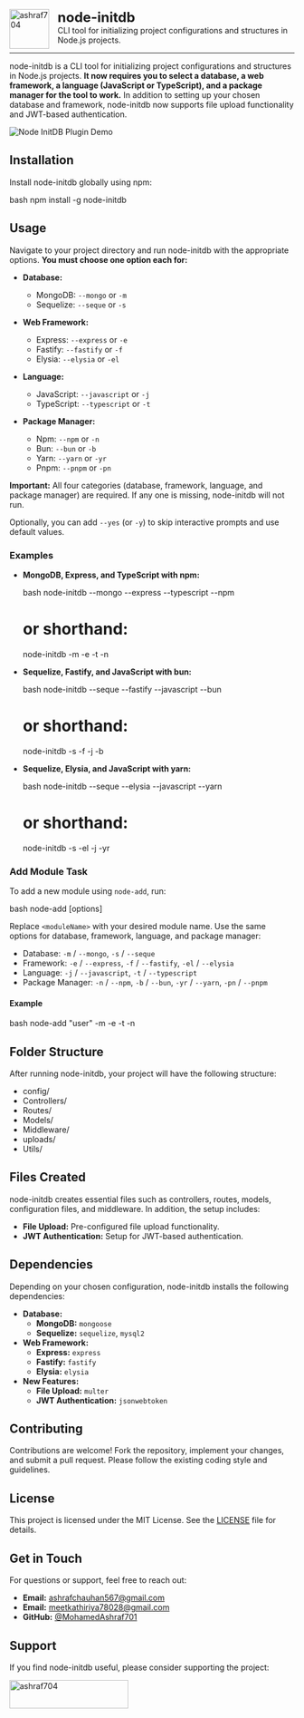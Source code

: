 <p>
  <a href="https://github.com/MohamedAshraf701/node-cli/blob/main">
    <img src="https://github.com/user-attachments/assets/fb911b79-9749-4edb-8aea-594262ef4365" height="70" width="70" alt="ashraf704" style="float:left; margin-right: 15px;" />
  </a>
  <strong style="font-size: 24px;">node-initdb</strong><br />
  <span>CLI tool for initializing project configurations and structures in Node.js projects.</span>
</p>

---

node-initdb is a CLI tool for initializing project configurations and structures in Node.js projects. **It now requires you to select a database, a web framework, a language (JavaScript or TypeScript), and a package manager for the tool to work.** In addition to setting up your chosen database and framework, node-initdb now supports file upload functionality and JWT-based authentication.

![Node InitDB Plugin Demo](https://github.com/user-attachments/assets/997d5cfc-5187-49e9-8c5b-713d5ea9d9cb)

## Installation

Install node-initdb globally using npm:

bash
npm install -g node-initdb


## Usage

Navigate to your project directory and run node-initdb with the appropriate options. **You must choose one option each for:**

- **Database:**
  - MongoDB: `--mongo` or `-m`
  - Sequelize: `--seque` or `-s`

- **Web Framework:**
  - Express: `--express` or `-e`
  - Fastify: `--fastify` or `-f`
  - Elysia: `--elysia` or `-el`

- **Language:**
  - JavaScript: `--javascript` or `-j`
  - TypeScript: `--typescript` or `-t`

- **Package Manager:**
  - Npm: `--npm` or `-n`
  - Bun: `--bun` or `-b`
  - Yarn: `--yarn` or `-yr`
  - Pnpm: `--pnpm` or `-pn`

**Important:** All four categories (database, framework, language, and package manager) are required. If any one is missing, node-initdb will not run.

Optionally, you can add `--yes` (or `-y`) to skip interactive prompts and use default values.

### Examples

- **MongoDB, Express, and TypeScript with npm:**

  bash
  node-initdb --mongo --express --typescript --npm
  # or shorthand:
  node-initdb -m -e -t -n
  

- **Sequelize, Fastify, and JavaScript with bun:**

  bash
  node-initdb --seque --fastify --javascript --bun
  # or shorthand:
  node-initdb -s -f -j -b
  

- **Sequelize, Elysia, and JavaScript with yarn:**

  bash
  node-initdb --seque --elysia --javascript --yarn
  # or shorthand:
  node-initdb -s -el -j -yr
  

### Add Module Task

To add a new module using `node-add`, run:

bash
node-add <moduleName> [options]


Replace `<moduleName>` with your desired module name. Use the same options for database, framework, language, and package manager:

- Database: `-m` / `--mongo`, `-s` / `--seque`
- Framework: `-e` / `--express`, `-f` / `--fastify`, `-el` / `--elysia`
- Language: `-j` / `--javascript`, `-t` / `--typescript`
- Package Manager: `-n` / `--npm`, `-b` / `--bun`, `-yr` / `--yarn`, `-pn` / `--pnpm`

#### Example

bash
node-add "user" -m -e -t -n


## Folder Structure

After running node-initdb, your project will have the following structure:


- config/
- Controllers/
- Routes/
- Models/
- Middleware/
- uploads/
- Utils/


## Files Created

node-initdb creates essential files such as controllers, routes, models, configuration files, and middleware. In addition, the setup includes:

- **File Upload:** Pre-configured file upload functionality.
- **JWT Authentication:** Setup for JWT-based authentication.

## Dependencies

Depending on your chosen configuration, node-initdb installs the following dependencies:

- **Database:**
  - **MongoDB:** `mongoose`
  - **Sequelize:** `sequelize`, `mysql2`
- **Web Framework:**
  - **Express:** `express`
  - **Fastify:** `fastify`
  - **Elysia:** `elysia`
- **New Features:**
  - **File Upload:** `multer`
  - **JWT Authentication:** `jsonwebtoken`

## Contributing

Contributions are welcome! Fork the repository, implement your changes, and submit a pull request. Please follow the existing coding style and guidelines.

## License

This project is licensed under the MIT License. See the [LICENSE](LICENSE) file for details.

## Get in Touch

For questions or support, feel free to reach out:

- **Email:** ashrafchauhan567@gmail.com
- **Email:** meetkathiriya78028@gmail.com
- **GitHub:** [@MohamedAshraf701](https://github.com/MohamedAshraf701)

## Support

If you find node-initdb useful, please consider supporting the project:

<p>
  <a href="https://www.buymeacoffee.com/ashraf704">
    <img src="https://cdn.buymeacoffee.com/buttons/v2/default-yellow.png" height="50" width="210" alt="ashraf704" />
  </a>
</p>

